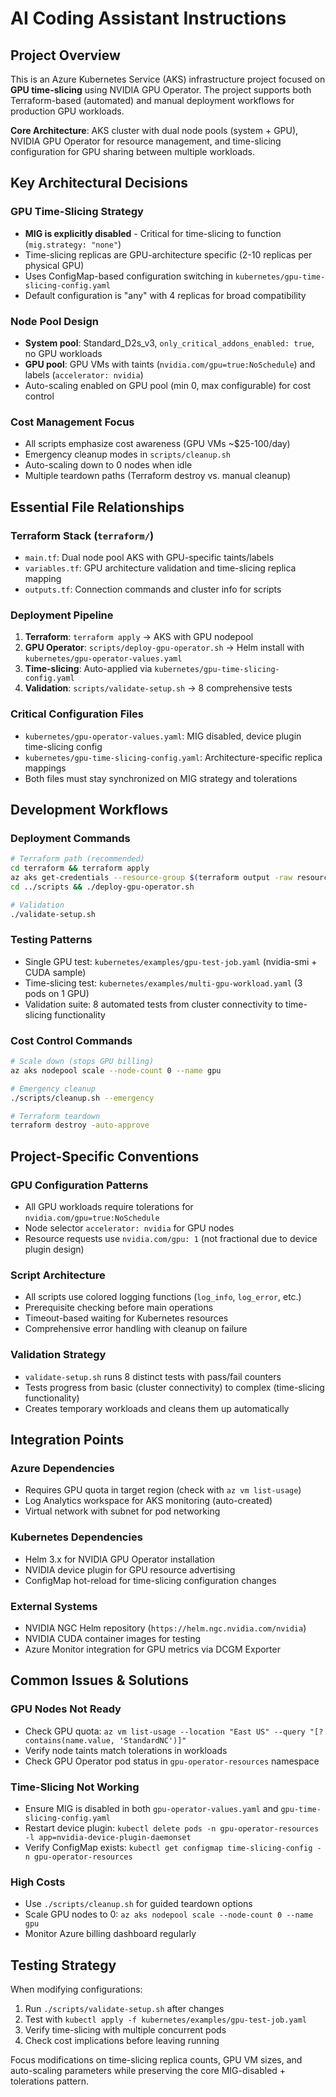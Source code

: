 # AI Coding Assistant Instructions

## Project Overview

This is an Azure Kubernetes Service (AKS) infrastructure project focused on **GPU time-slicing** using NVIDIA GPU Operator. The project supports both Terraform-based (automated) and manual deployment workflows for production GPU workloads.

**Core Architecture**: AKS cluster with dual node pools (system + GPU), NVIDIA GPU Operator for resource management, and time-slicing configuration for GPU sharing between multiple workloads.

## Key Architectural Decisions

### GPU Time-Slicing Strategy

- **MIG is explicitly disabled** - Critical for time-slicing to function (`mig.strategy: "none"`)
- Time-slicing replicas are GPU-architecture specific (2-10 replicas per physical GPU)
- Uses ConfigMap-based configuration switching in `kubernetes/gpu-time-slicing-config.yaml`
- Default configuration is "any" with 4 replicas for broad compatibility

### Node Pool Design

- **System pool**: Standard_D2s_v3, `only_critical_addons_enabled: true`, no GPU workloads
- **GPU pool**: GPU VMs with taints (`nvidia.com/gpu=true:NoSchedule`) and labels (`accelerator: nvidia`)
- Auto-scaling enabled on GPU pool (min 0, max configurable) for cost control

### Cost Management Focus

- All scripts emphasize cost awareness (GPU VMs ~$25-100/day)
- Emergency cleanup modes in `scripts/cleanup.sh`
- Auto-scaling down to 0 nodes when idle
- Multiple teardown paths (Terraform destroy vs. manual cleanup)

## Essential File Relationships

### Terraform Stack (`terraform/`)

- `main.tf`: Dual node pool AKS with GPU-specific taints/labels
- `variables.tf`: GPU architecture validation and time-slicing replica mapping
- `outputs.tf`: Connection commands and cluster info for scripts

### Deployment Pipeline

1. **Terraform**: `terraform apply` → AKS with GPU nodepool
2. **GPU Operator**: `scripts/deploy-gpu-operator.sh` → Helm install with `kubernetes/gpu-operator-values.yaml`
3. **Time-slicing**: Auto-applied via `kubernetes/gpu-time-slicing-config.yaml`
4. **Validation**: `scripts/validate-setup.sh` → 8 comprehensive tests

### Critical Configuration Files

- `kubernetes/gpu-operator-values.yaml`: MIG disabled, device plugin time-slicing config
- `kubernetes/gpu-time-slicing-config.yaml`: Architecture-specific replica mappings
- Both files must stay synchronized on MIG strategy and tolerations

## Development Workflows

### Deployment Commands

```bash
# Terraform path (recommended)
cd terraform && terraform apply
az aks get-credentials --resource-group $(terraform output -raw resource_group_name) --name $(terraform output -raw cluster_name)
cd ../scripts && ./deploy-gpu-operator.sh

# Validation
./validate-setup.sh
```

### Testing Patterns

- Single GPU test: `kubernetes/examples/gpu-test-job.yaml` (nvidia-smi + CUDA sample)
- Time-slicing test: `kubernetes/examples/multi-gpu-workload.yaml` (3 pods on 1 GPU)
- Validation suite: 8 automated tests from cluster connectivity to time-slicing functionality

### Cost Control Commands

```bash
# Scale down (stops GPU billing)
az aks nodepool scale --node-count 0 --name gpu

# Emergency cleanup
./scripts/cleanup.sh --emergency

# Terraform teardown
terraform destroy -auto-approve
```

## Project-Specific Conventions

### GPU Configuration Patterns

- All GPU workloads require tolerations for `nvidia.com/gpu=true:NoSchedule`
- Node selector `accelerator: nvidia` for GPU nodes
- Resource requests use `nvidia.com/gpu: 1` (not fractional due to device plugin design)

### Script Architecture

- All scripts use colored logging functions (`log_info`, `log_error`, etc.)
- Prerequisite checking before main operations
- Timeout-based waiting for Kubernetes resources
- Comprehensive error handling with cleanup on failure

### Validation Strategy

- `validate-setup.sh` runs 8 distinct tests with pass/fail counters
- Tests progress from basic (cluster connectivity) to complex (time-slicing functionality)
- Creates temporary workloads and cleans them up automatically

## Integration Points

### Azure Dependencies

- Requires GPU quota in target region (check with `az vm list-usage`)
- Log Analytics workspace for AKS monitoring (auto-created)
- Virtual network with subnet for pod networking

### Kubernetes Dependencies

- Helm 3.x for NVIDIA GPU Operator installation
- NVIDIA device plugin for GPU resource advertising
- ConfigMap hot-reload for time-slicing configuration changes

### External Systems

- NVIDIA NGC Helm repository (`https://helm.ngc.nvidia.com/nvidia`)
- NVIDIA CUDA container images for testing
- Azure Monitor integration for GPU metrics via DCGM Exporter

## Common Issues & Solutions

### GPU Nodes Not Ready

- Check GPU quota: `az vm list-usage --location "East US" --query "[?contains(name.value, 'StandardNC')]"`
- Verify node taints match tolerations in workloads
- Check GPU Operator pod status in `gpu-operator-resources` namespace

### Time-Slicing Not Working

- Ensure MIG is disabled in both `gpu-operator-values.yaml` and `gpu-time-slicing-config.yaml`
- Restart device plugin: `kubectl delete pods -n gpu-operator-resources -l app=nvidia-device-plugin-daemonset`
- Verify ConfigMap exists: `kubectl get configmap time-slicing-config -n gpu-operator-resources`

### High Costs

- Use `./scripts/cleanup.sh` for guided teardown options
- Scale GPU nodes to 0: `az aks nodepool scale --node-count 0 --name gpu`
- Monitor Azure billing dashboard regularly

## Testing Strategy

When modifying configurations:

1. Run `./scripts/validate-setup.sh` after changes
2. Test with `kubectl apply -f kubernetes/examples/gpu-test-job.yaml`
3. Verify time-slicing with multiple concurrent pods
4. Check cost implications before leaving running

Focus modifications on time-slicing replica counts, GPU VM sizes, and auto-scaling parameters while preserving the core MIG-disabled + tolerations pattern.
